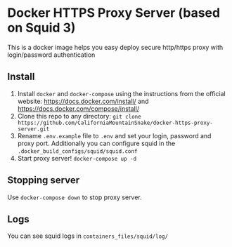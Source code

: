 # Docker HTTPS Proxy Server (based on Squid 3)
This is a docker image helps you easy deploy secure http/https proxy with login/password authentication

## Install
1. Install ```docker``` and ```docker-compose``` using the instructions from the official website: https://docs.docker.com/install/ and https://docs.docker.com/compose/install/
2. Clone this repo to any directory: ```git clone https://github.com/CaliforniaMountainSnake/docker-https-proxy-server.git```
3. Rename ```.env.example``` file to ```.env``` and set your login, password and proxy port. Additionally you can configure squid in the ```.docker_build_configs/squid/squid.conf```
4. Start proxy server! ```docker-compose up -d```

## Stopping server
Use ```docker-compose down``` to stop proxy server.

## Logs
You can see squid logs in ```containers_files/squid/log/```
